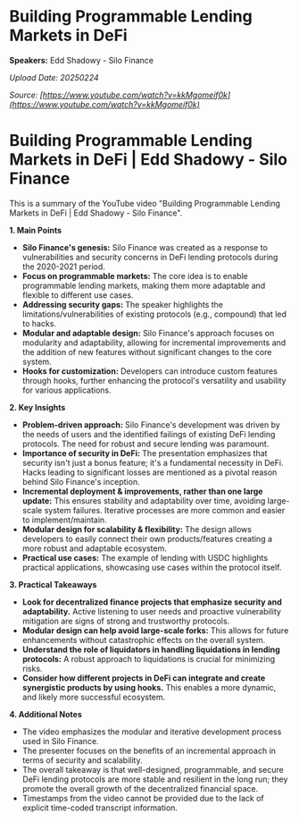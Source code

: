 # Building Programmable Lending Markets in DeFi

**Speakers:** Edd Shadowy - Silo Finance


*Upload Date: 20250224*

*Source: [https://www.youtube.com/watch?v=kkMgomeif0k](https://www.youtube.com/watch?v=kkMgomeif0k)*

# Building Programmable Lending Markets in DeFi | Edd Shadowy - Silo Finance

This is a summary of the YouTube video "Building Programmable Lending Markets in DeFi | Edd Shadowy - Silo Finance".

**1. Main Points**

* **Silo Finance's genesis:**  Silo Finance was created as a response to vulnerabilities and security concerns in DeFi lending protocols during the 2020-2021 period.
* **Focus on programmable markets:** The core idea is to enable programmable lending markets, making them more adaptable and flexible to different use cases.
* **Addressing security gaps:** The speaker highlights the limitations/vulnerabilities of existing protocols (e.g., compound) that led to hacks.
* **Modular and adaptable design:** Silo Finance's approach focuses on modularity and adaptability, allowing for incremental improvements and the addition of new features without significant changes to the core system.
* **Hooks for customization:** Developers can introduce custom features through hooks, further enhancing the protocol's versatility and usability for various applications.


**2. Key Insights**

* **Problem-driven approach:** Silo Finance's development was driven by the needs of users and the identified failings of existing DeFi lending protocols. The need for robust and secure lending was paramount.
* **Importance of security in DeFi:**  The presentation emphasizes that security isn't just a bonus feature; it's a fundamental necessity in DeFi. Hacks leading to significant losses are mentioned as a pivotal reason behind Silo Finance's inception.
* **Incremental deployment & improvements, rather than one large update:** This ensures stability and adaptability over time, avoiding large-scale system failures. Iterative processes are more common and easier to implement/maintain.
* **Modular design for scalability & flexibility:** The design allows developers to easily connect their own products/features creating a more robust and adaptable ecosystem. 
* **Practical use cases:** The example of lending with USDC highlights practical applications, showcasing use cases within the protocol itself.


**3. Practical Takeaways**

* **Look for decentralized finance projects that emphasize security and adaptability.**  Active listening to user needs and proactive vulnerability mitigation are signs of strong and trustworthy protocols.
* **Modular design can help avoid large-scale forks:** This allows for future enhancements without catastrophic effects on the overall system.
* **Understand the role of liquidators in handling liquidations in lending protocols:** A robust approach to liquidations is crucial for minimizing risks.
* **Consider how different projects in DeFi can integrate and create synergistic products by using hooks.** This enables a more dynamic, and likely more successful ecosystem.


**4. Additional Notes**

* The video emphasizes the modular and iterative development process used in Silo Finance.
* The presenter focuses on the benefits of an incremental approach in terms of security and scalability.
* The overall takeaway is that well-designed, programmable, and secure DeFi lending protocols are more stable and resilient in the long run; they promote the overall growth of the decentralized financial space.
* Timestamps from the video cannot be provided due to the lack of explicit time-coded transcript information.
